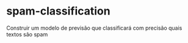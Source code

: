# spam-classification
Construir um modelo de previsão que classificará com precisão quais textos são spam
